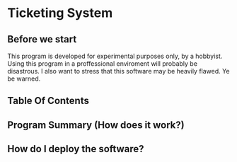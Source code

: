 # Ticketing System

## Before we start

This program is developed for experimental purposes only, by a hobbyist. Using this program in a proffessional enviroment will probably be disastrous. I also want to stress that this software may be heavily flawed. Ye be warned. 

## Table Of Contents


## Program Summary (How does it work?)

## How do I deploy the software?

